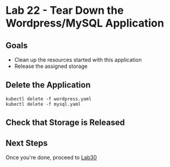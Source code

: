 # Lab 22 - Tear Down the Wordpress/MySQL Application

## Goals

* Clean up the resources started with this application
* Release the assigned storage


## Delete the Application


```
kubectl delete -f wordpress.yaml
kubectl delete -f mysql.yaml
```

## Check that Storage is Released

## Next Steps

Once you're done, proceed to [Lab30](Lab30.md)
